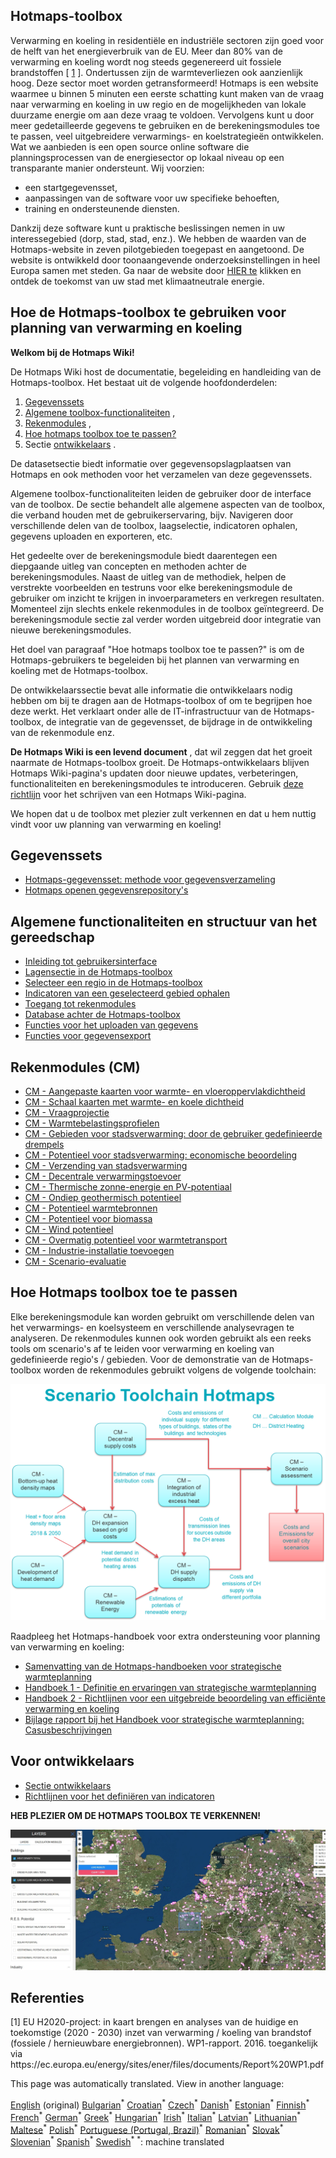 <h2> Hotmaps-toolbox </h2><p> Verwarming en koeling in residentiële en industriële sectoren zijn goed voor de helft van het energieverbruik van de EU. Meer dan 80% van de verwarming en koeling wordt nog steeds gegenereerd uit fossiele brandstoffen [ <a href="#References">1</a> ]. Ondertussen zijn de warmteverliezen ook aanzienlijk hoog. Deze sector moet worden getransformeerd! Hotmaps is een website waarmee u binnen 5 minuten een eerste schatting kunt maken van de vraag naar verwarming en koeling in uw regio en de mogelijkheden van lokale duurzame energie om aan deze vraag te voldoen. Vervolgens kunt u door meer gedetailleerde gegevens te gebruiken en de berekeningsmodules toe te passen, veel uitgebreidere verwarmings- en koelstrategieën ontwikkelen. Wat we aanbieden is een open source online software die planningsprocessen van de energiesector op lokaal niveau op een transparante manier ondersteunt. Wij voorzien: </p><ul><li> een startgegevensset, </li><li> aanpassingen van de software voor uw specifieke behoeften, </li><li> training en ondersteunende diensten. </li></ul><p> Dankzij deze software kunt u praktische beslissingen nemen in uw interessegebied (dorp, stad, stad, enz.). We hebben de waarden van de Hotmaps-website in zeven pilotgebieden toegepast en aangetoond. De website is ontwikkeld door toonaangevende onderzoeksinstellingen in heel Europa samen met steden. Ga naar de website door <a href="https://www.hotmaps.hevs.ch/map">HIER te</a> klikken en ontdek de toekomst van uw stad met klimaatneutrale energie. </p><h2> Hoe de Hotmaps-toolbox te gebruiken voor planning van verwarming en koeling </h2><p> <strong>Welkom bij de Hotmaps Wiki!</strong> </p><p> De Hotmaps Wiki host de documentatie, begeleiding en handleiding van de Hotmaps-toolbox. Het bestaat uit de volgende hoofdonderdelen: </p><ol><li> <a href="#Data-sets">Gegevenssets</a> </li><li> <a href="#General-tool-functionalities-and-structure">Algemene toolbox-functionaliteiten</a> , </li><li> <a href="#Calculation-modules-cm">Rekenmodules</a> , </li><li> <a href="#How-to-apply-Hotmaps-toolbox">Hoe hotmaps toolbox toe te passen?</a> </li><li> Sectie <a href="#For-developers">ontwikkelaars</a> . </li></ol><p> De datasetsectie biedt informatie over gegevensopslagplaatsen van Hotmaps en ook methoden voor het verzamelen van deze gegevenssets. </p><p> Algemene toolbox-functionaliteiten leiden de gebruiker door de interface van de toolbox. De sectie behandelt alle algemene aspecten van de toolbox, die verband houden met de gebruikerservaring, bijv. Navigeren door verschillende delen van de toolbox, laagselectie, indicatoren ophalen, gegevens uploaden en exporteren, etc. </p><p> Het gedeelte over de berekeningsmodule biedt daarentegen een diepgaande uitleg van concepten en methoden achter de berekeningsmodules. Naast de uitleg van de methodiek, helpen de verstrekte voorbeelden en testruns voor elke berekeningsmodule de gebruiker om inzicht te krijgen in invoerparameters en verkregen resultaten. Momenteel zijn slechts enkele rekenmodules in de toolbox geïntegreerd. De berekeningsmodule sectie zal verder worden uitgebreid door integratie van nieuwe berekeningsmodules. </p><p> Het doel van paragraaf "Hoe hotmaps toolbox toe te passen?" is om de Hotmaps-gebruikers te begeleiden bij het plannen van verwarming en koeling met de Hotmaps-toolbox. </p><p> De ontwikkelaarssectie bevat alle informatie die ontwikkelaars nodig hebben om bij te dragen aan de Hotmaps-toolbox of om te begrijpen hoe deze werkt. Het verklaart onder alle de IT-infrastructuur van de Hotmaps-toolbox, de integratie van de gegevensset, de bijdrage in de ontwikkeling van de rekenmodule enz. </p><p> <strong>De Hotmaps Wiki is een levend document</strong> , dat wil zeggen dat het groeit naarmate de Hotmaps-toolbox groeit. De Hotmaps-ontwikkelaars blijven Hotmaps Wiki-pagina's updaten door nieuwe updates, verbeteringen, functionaliteiten en berekeningsmodules te introduceren. Gebruik <a href="https://github.com/HotMaps/hotmaps_wiki/wiki/Guidelines-for-writing-a-Hotmaps-Wiki-page">deze richtlijn</a> voor het schrijven van een Hotmaps Wiki-pagina. </p><p> We hopen dat u de toolbox met plezier zult verkennen en dat u hem nuttig vindt voor uw planning van verwarming en koeling! </p><h2> Gegevenssets </h2><ul><li> <a href="nl-Hotmaps-data-set-method-of-data-collection">Hotmaps-gegevensset: methode voor gegevensverzameling</a> </li><li> <a href="nl-Hotmaps-open-data-repositories">Hotmaps openen gegevensrepository's</a> </li></ul><h2> Algemene functionaliteiten en structuur van het gereedschap </h2><ul><li> <a href="nl-Introduction-to-user-interface">Inleiding tot gebruikersinterface</a> </li><li> <a href="nl-Layers-section-in-the-Hotmaps-toolbox">Lagensectie in de Hotmaps-toolbox</a> </li><li> <a href="nl-Select-a-region-in-the-Hotmaps-toolbox">Selecteer een regio in de Hotmaps-toolbox</a> </li><li> <a href="nl-Retrieve-indicators-of-a-selected-area">Indicatoren van een geselecteerd gebied ophalen</a> </li><li> <a href="nl-Access-to-calculation-modules">Toegang tot rekenmodules</a> </li><li> <a href="nl-Database-behind-the-Hotmaps-toolbox">Database achter de Hotmaps-toolbox</a> </li><li> <a href="nl-Data-upload-functionalities">Functies voor het uploaden van gegevens</a> </li><li> <a href="nl-Data-export-functionalities">Functies voor gegevensexport</a> </li></ul><h2> Rekenmodules (CM) </h2><ul><li> <a href="nl-CM-Customized-heat-and-floor-area-density-maps">CM - Aangepaste kaarten voor warmte- en vloeroppervlakdichtheid</a> </li><li> <a href="nl-CM-Scale-heat-and-cool-density-maps">CM - Schaal kaarten met warmte- en koele dichtheid</a> </li><li> <a href="nl-CM-Demand-projection">CM - Vraagprojectie</a> </li><li> <a href="nl-CM-Heat-load-profiles">CM - Warmtebelastingsprofielen</a> </li><li> <a href="nl-CM-District-heating-potential-areas-user-defined-thresholds">CM - Gebieden voor stadsverwarming: door de gebruiker gedefinieerde drempels</a> </li><li> <a href="nl-CM-District-heating-potential-economic-assessment">CM - Potentieel voor stadsverwarming: economische beoordeling</a> </li><li> <a href="nl-CM-District-heating-supply-dispatch">CM - Verzending van stadsverwarming</a> </li><li> <a href="nl-CM-Decentral-heating-supply">CM - Decentrale verwarmingstoevoer</a> </li><li> <a href="nl-CM-Solar-thermal-and-PV-potential">CM - Thermische zonne-energie en PV-potentiaal</a> </li><li> <a href="nl-CM-Shallow-geothermal-potential">CM - Ondiep geothermisch potentieel</a> </li><li> <a href="nl-CM-Heat-source-potential">CM - Potentieel warmtebronnen</a> </li><li> <a href="nl-CM-Biomass-potential">CM - Potentieel voor biomassa</a> </li><li> <a href="nl-CM-Wind-potential">CM - Wind potentieel</a> </li><li> <a href="nl-CM-Excess-heat-transport-potential">CM - Overmatig potentieel voor warmtetransport</a> </li><li> <a href="nl-CM-add-industry-plant">CM - Industrie-installatie toevoegen</a> </li><li> <a href="nl-CM-Scenario-assessment">CM - Scenario-evaluatie</a> </li></ul><h2> Hoe Hotmaps toolbox toe te passen </h2><p> Elke berekeningsmodule kan worden gebruikt om verschillende delen van het verwarmings- en koelsysteem en verschillende analysevragen te analyseren. De rekenmodules kunnen ook worden gebruikt als een reeks tools om scenario's af te leiden voor verwarming en koeling van gedefinieerde regio's / gebieden. Voor de demonstratie van de Hotmaps-toolbox worden de rekenmodules gebruikt volgens de volgende toolchain: </p><p><img alt="" src="https://github.com/HotMaps/hotmaps_wiki/blob/master/Images/Hotmaps_toolchain_2019-05-09.png"/></p><p> Raadpleeg het Hotmaps-handboek voor extra ondersteuning voor planning van verwarming en koeling: </p><ul><li> <a href="https://www.hotmaps-project.eu/wp-content/uploads/2019/04/Summary-Hotmaps-Handbook.pdf">Samenvatting van de Hotmaps-handboeken voor strategische warmteplanning</a> </li><li> <a href="https://vbn.aau.dk/da/publications/definition-amp-experiences-of-strategic-heat-planning">Handboek 1 - Definitie en ervaringen van strategische warmteplanning</a> </li><li> <a href="https://vbn.aau.dk/da/publications/guidance-for-the-comprehensive-assessment-of-efficient-heating-an">Handboek 2 - Richtlijnen voor een uitgebreide beoordeling van efficiënte verwarming en koeling</a> </li><li> <a href="https://vbn.aau.dk/da/publications/appendix-report-to-the-hotmaps-handbook-for-strategic-heat-planni">Bijlage rapport bij het Handboek voor strategische warmteplanning: Casusbeschrijvingen</a> </li></ul><h2> Voor ontwikkelaars </h2><ul><li> <a href="nl-Developers">Sectie ontwikkelaars</a> </li><li> <a href="nl-Guidelines-for-defining-indicators">Richtlijnen voor het definiëren van indicatoren</a> </li></ul><p> <strong>HEB PLEZIER OM DE HOTMAPS TOOLBOX TE VERKENNEN!</strong> </p><p><img alt="" src="https://github.com/HotMaps/hotmaps_wiki/blob/master/Images/Hotmaps_test.JPG"/></p><h2> Referenties </h2><p> [1] EU H2020-project: in kaart brengen en analyses van de huidige en toekomstige (2020 - 2030) inzet van verwarming / koeling van brandstof (fossiele / hernieuwbare energiebronnen). WP1-rapport. 2016. toegankelijk via https://ec.europa.eu/energy/sites/ener/files/documents/Report%20WP1.pdf </p>

This page was automatically translated. View in another language:

[English](en-Home) (original) [Bulgarian](bg-Home)<sup>\*</sup> [Croatian](hr-Home)<sup>\*</sup> [Czech](cs-Home)<sup>\*</sup> [Danish](da-Home)<sup>\*</sup>  [Estonian](et-Home)<sup>\*</sup> [Finnish](fi-Home)<sup>\*</sup> [French](fr-Home)<sup>\*</sup> [German](de-Home)<sup>\*</sup> [Greek](el-Home)<sup>\*</sup> [Hungarian](hu-Home)<sup>\*</sup> [Irish](ga-Home)<sup>\*</sup> [Italian](it-Home)<sup>\*</sup> [Latvian](lv-Home)<sup>\*</sup> [Lithuanian](lt-Home)<sup>\*</sup> [Maltese](mt-Home)<sup>\*</sup> [Polish](pl-Home)<sup>\*</sup> [Portuguese (Portugal, Brazil)](pt-Home)<sup>\*</sup> [Romanian](ro-Home)<sup>\*</sup> [Slovak](sk-Home)<sup>\*</sup> [Slovenian](sl-Home)<sup>\*</sup> [Spanish](es-Home)<sup>\*</sup> [Swedish](sv-Home)<sup>\*</sup>
<sup>\*</sup>: machine translated
